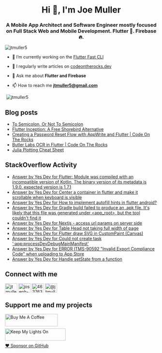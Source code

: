 <h1 align="center">Hi 👋, I'm Joe Muller</h1>
<h3 align="center">A Mobile App Architect and Software Engineer mostly focused on Full Stack Web and Mobile Development. Flutter 💙. Firebase 🔥.</h3>

<p align="left"> <img src="https://komarev.com/ghpvc/?username=jtmuller5&label=Profile%20views&color=0e75b6&style=flat" alt="jtmuller5" /> </p>

- 🔭 I’m currently working on the [Flutter Fast CLI](https://pub.dev/packages/flutter_fast_cli)

- 📝 I regularly write articles on [codeontherocks.dev](https://codeontherocks.dev/blog)

- 💬 Ask me about **Flutter and Firebase**

- 📫 How to reach me **jtmuller5@gmail.com**
<p>&nbsp;<img align="center" src="https://github-readme-stats.vercel.app/api?username=jtmuller5&show_icons=true&locale=en" alt="jtmuller5" /></p>


## Blog posts
<!-- MEDIUM-STORY-LIST:START -->
- [To Semicolon, Or Not To Semicolon](https://jtmuller5.medium.com/to-semicolon-or-not-to-semicolon-e095d74be5dc?source=rss-832e1120db1f------2)
- [Flutter Inception: A Free Shorebird Alternative](https://jtmuller5.medium.com/flutter-inception-18e2e8217fb?source=rss-832e1120db1f------2)
- [Creating a Password Reset Flow with AppWrite and Flutter | Code On The Rocks](https://jtmuller5.medium.com/creating-a-password-reset-flow-with-appwrite-and-flutter-code-on-the-rocks-9db556be3cb7?source=rss-832e1120db1f------2)
- [Butler Labs OCR in Flutter | Code On The Rocks](https://jtmuller5.medium.com/butler-labs-ocr-in-flutter-code-on-the-rocks-423518f2713a?source=rss-832e1120db1f------2)
- [Julia Plotting Cheat Sheet](https://jtmuller5.medium.com/julia-plotting-cheat-sheet-fc67086f8c17?source=rss-832e1120db1f------2)
<!-- MEDIUM-STORY-LIST:END -->

## StackOverflow Activity
<!-- STACKOVERFLOW:START -->
- [Answer by Yes Dev for Flutter: Module was compiled with an incompatible version of Kotlin. The binary version of its metadata is 1.9.0, expected version is 1.7.1](https://stackoverflow.com/questions/78522915/flutter-module-was-compiled-with-an-incompatible-version-of-kotlin-the-binary/78523039#78523039)
- [Answer by Yes Dev for Center a container in flutter and make it scrollable when keyboard is visible](https://stackoverflow.com/questions/78522894/center-a-container-in-flutter-and-make-it-scrollable-when-keyboard-is-visible/78522976#78522976)
- [Answer by Yes Dev for How to implement autofill hints in flutter android?](https://stackoverflow.com/questions/78522884/how-to-implement-autofill-hints-in-flutter-android/78522959#78522959)
- [Answer by Yes Dev for Gradle build failed to produce an .apk file. It&#39;s likely that this file was generated under &lt;app_root&gt;, but the tool couldn&#39;t find it](https://stackoverflow.com/questions/78522841/gradle-build-failed-to-produce-an-apk-file-its-likely-that-this-file-was-gene/78522889#78522889)
- [Answer by Yes Dev for Nextjs - access url params on server side](https://stackoverflow.com/questions/68518694/nextjs-access-url-params-on-server-side/78518423#78518423)
- [Answer by Yes Dev for Table Head not taking full width of page](https://stackoverflow.com/questions/56442479/table-head-not-taking-full-width-of-page/78514596#78514596)
- [Answer by Yes Dev for Flutter draw SVG in CustomPaint &lpar;Canvas&rpar;](https://stackoverflow.com/questions/57874374/flutter-draw-svg-in-custompaint-canvas/78509010#78509010)
- [Answer by Yes Dev for Could not create task &#39;:app:processDevDebugMainManifest&#39;](https://stackoverflow.com/questions/76376539/could-not-create-task-appprocessdevdebugmainmanifest/78501344#78501344)
- [Answer by Yes Dev for ERROR ITMS-90592 &quot;Invalid Export Compliance Code&quot; when uploading to App Store](https://stackoverflow.com/questions/53326492/error-itms-90592-invalid-export-compliance-code-when-uploading-to-app-store/78501188#78501188)
- [Answer by Yes Dev for Handle setState from a function](https://stackoverflow.com/questions/78500438/handle-setstate-from-a-function/78501153#78501153)
<!-- STACKOVERFLOW:END -->

## Connect with me
<p align="left">
<a href="https://twitter.com/codd_ontherocks" target="_blank"><img align="center" src="https://raw.githubusercontent.com/rahuldkjain/github-profile-readme-generator/master/src/images/icons/Social/twitter.svg" alt="jtmuller5" height="30" width="40" /></a>
<a href="https://linkedin.com/in/joseph-muller-iii-59671a10a" target="_blank"><img align="center" src="https://raw.githubusercontent.com/rahuldkjain/github-profile-readme-generator/master/src/images/icons/Social/linked-in-alt.svg" alt="joseph-muller-iii-59671a10a" height="30" width="40" /></a>
<a href="https://stackoverflow.com/users/12806961" target="_blank"><img align="center" src="https://raw.githubusercontent.com/rahuldkjain/github-profile-readme-generator/master/src/images/icons/Social/stack-overflow.svg" alt="4637638" height="30" width="40" /></a>
<a href="https://medium.com/@jtmuller5" target="_blank"><img align="center" src="https://raw.githubusercontent.com/rahuldkjain/github-profile-readme-generator/master/src/images/icons/Social/medium.svg" alt="@jtmuller5" height="30" width="40" /></a>
</p>

## Support me and my projects

<a href="https://buymeacoffee.com/mullr" target="_blank"><img align="left" src="https://cdn.buymeacoffee.com/buttons/default-orange.png" alt="Buy Me A Coffee" height="41" width="174"></a>
<br>
<br>

<a href="https://keepmylightson.xyz/support/joemuller" target="_blank"><img align="left" src="https://cdn.jsdelivr.net/gh/jtmuller5/strike/socials/Keep My Lights On BWY.png" alt="Keep My Lights On" height="40" width="200"></a>
<br>
<br>

[:heart: Sponsor on GitHub](https://github.com/sponsors/jtmuller5) 
